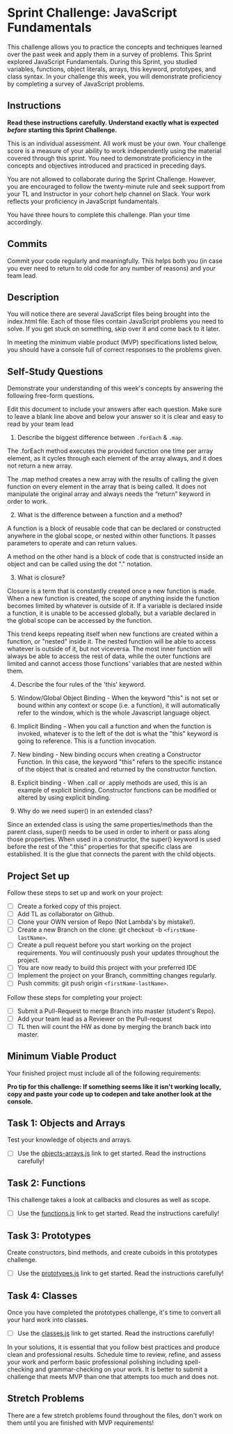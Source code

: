 # Sprint Challenge: JavaScript Fundamentals

This challenge allows you to practice the concepts and techniques learned over the past week and apply them in a survey of problems. This Sprint explored JavaScript Fundamentals. During this Sprint, you studied variables, functions, object literals, arrays, this keyword, prototypes, and class syntax. In your challenge this week, you will demonstrate proficiency by completing a survey of JavaScript problems.

## Instructions

**Read these instructions carefully. Understand exactly what is expected _before_ starting this Sprint Challenge.**

This is an individual assessment. All work must be your own. Your challenge score is a measure of your ability to work independently using the material covered through this sprint. You need to demonstrate proficiency in the concepts and objectives introduced and practiced in preceding days.

You are not allowed to collaborate during the Sprint Challenge. However, you are encouraged to follow the twenty-minute rule and seek support from your TL and Instructor in your cohort help channel on Slack. Your work reflects your proficiency in JavaScript fundamentals.

You have three hours to complete this challenge. Plan your time accordingly.

## Commits

Commit your code regularly and meaningfully. This helps both you (in case you ever need to return to old code for any number of reasons) and your team lead.

## Description

You will notice there are several JavaScript files being brought into the index.html file. Each of those files contain JavaScript problems you need to solve. If you get stuck on something, skip over it and come back to it later.

In meeting the minimum viable product (MVP) specifications listed below, you should have a console full of correct responses to the problems given.

## Self-Study Questions

Demonstrate your understanding of this week's concepts by answering the following free-form questions.

Edit this document to include your answers after each question. Make sure to leave a blank line above and below your answer so it is clear and easy to read by your team lead

1. Describe the biggest difference between `.forEach` & `.map`.

The .forEach method executes the provided function one time per array element, as it cycles through each element of the array always, and it does not return a new array.

The .map method creates a new array with the results of calling the given function on every element in the array that is being called. It does not manipulate the original array and always needs the “return” keyword in order to work.

2. What is the difference between a function and a method?

A function is a block of reusable code that can be declared or constructed anywhere in the global scope, or nested within other functions.
It passes parameters to operate and can return values.

A method on the other hand is a block of code that is constructed inside an object and can be called using the dot "." notation.

3. What is closure?

Closure is a term that is constantly created once a new function is made. When a new function is created, the scope of anything inside
the function becomes limited by whatever is outside of it. If a variable is declared inside a function, it is unable to be accessed globally, but a variable declared in the global scope can be accessed by the function.

This trend keeps repeating itself when new functions are created within a function, or "nested" inside it. The nested function will be
able to access whatever is outside of it, but not viceversa. The most inner function will always be able to access the rest of data, while
the outer functions are limited and cannot access those functions' variables that are nested within them.

4. Describe the four rules of the 'this' keyword.

1. Window/Global Object Binding - When the keyword "this" is not set or bound within any context or scope (i.e. a function), it will
   automatically refer to the window, which is the whole Javascript language object.

1. Implicit Binding - When you call a function and when the function is invoked, whatever is to the left of the dot
   is what the "this" keyword is going to reference. This is a function invocation.

1. New binding - New binding occurs when creating a Constructor Function. In this case, the keyword "this" refers to the
   specific instance of the object that is created and returned by the constructor function.

1. Explicit binding - When .call or .apply methods are used, this is an example of explicit binding.
   Constructor functions can be modified or altered by using explicit binding.

1. Why do we need super() in an extended class?

Since an extended class is using the same properties/methods than the parent class, super() needs to be used in order to inherit or pass along those properties. When used in a constructor, the super() keyword is used before the rest of the “.this” properties for that specific class are established. It is the glue that connects the parent with the child objects.

## Project Set up

Follow these steps to set up and work on your project:

- [ ] Create a forked copy of this project.
- [ ] Add TL as collaborator on Github.
- [ ] Clone your OWN version of Repo (Not Lambda's by mistake!).
- [ ] Create a new Branch on the clone: git checkout -b `<firstName-lastName>`.
- [ ] Create a pull request before you start working on the project requirements. You will continuously push your updates throughout the project.
- [ ] You are now ready to build this project with your preferred IDE
- [ ] Implement the project on your Branch, committing changes regularly.
- [ ] Push commits: git push origin `<firstName-lastName>`.

Follow these steps for completing your project:

- [ ] Submit a Pull-Request to merge <firstName-lastName> Branch into master (student's Repo).
- [ ] Add your team lead as a Reviewer on the Pull-request
- [ ] TL then will count the HW as done by merging the branch back into master.

## Minimum Viable Product

Your finished project must include all of the following requirements:

**Pro tip for this challenge: If something seems like it isn't working locally, copy and paste your code up to codepen and take another look at the console.**

## Task 1: Objects and Arrays

Test your knowledge of objects and arrays.

- [ ] Use the [objects-arrays.js](challenges/objects-arrays.js) link to get started. Read the instructions carefully!

## Task 2: Functions

This challenge takes a look at callbacks and closures as well as scope.

- [ ] Use the [functions.js](challenges/functions.js) link to get started. Read the instructions carefully!

## Task 3: Prototypes

Create constructors, bind methods, and create cuboids in this prototypes challenge.

- [ ] Use the [prototypes.js](challenges/prototypes.js) link to get started. Read the instructions carefully!

## Task 4: Classes

Once you have completed the prototypes challenge, it's time to convert all your hard work into classes.

- [ ] Use the [classes.js](challenges/classes.js) link to get started. Read the instructions carefully!

In your solutions, it is essential that you follow best practices and produce clean and professional results. Schedule time to review, refine, and assess your work and perform basic professional polishing including spell-checking and grammar-checking on your work. It is better to submit a challenge that meets MVP than one that attempts too much and does not.

## Stretch Problems

There are a few stretch problems found throughout the files, don't work on them until you are finished with MVP requirements!
